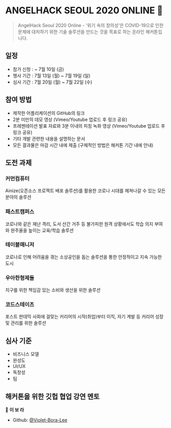 # ANGELHACK SEOUL 2020 ONLINE 👋

> AngelHack Seoul 2020 Online - '위기 속의 창의성'은 COVID-19으로 인한 문제에 대처하기 위한 기술 솔루션을 만드는 것을 목표로 하는 온라인 해커톤입니다.


## 일정
- 참가 신청 : ~ 7월 10일 (금)
- 행사 기간 : 7월 13일 (월) ~ 7월 19일 (일)
- 심사 기간 : 7월 20일 (월) ~ 7월 22일 (수)

## 참여 방법
- 제작한 어플리케이션의 GitHub의 링크
- 2분 미만의 데모 영상 (Vimeo/Youtube 업로드 후 링크 공유)
- 프레젠테이션 발표 자료와 3분 이내의 피칭 녹화 영상 (Vimeo/Youtube 업로드 후 링크 공유)
- 기타 개발 관련한 내용을 설명하는 문서
- 모든 결과물은 마감 시간 내에 제출 (구체적인 방법은 해커톤 기간 내에 안내)

## 도전 과제

### 커먼컴퓨터
Ainize(오픈소스 프로젝트 배포 솔루션)를 활용한 코로나 시대를 헤쳐나갈 수 있는 모든 분야의 솔루션

### 패스트캠퍼스
코로나와 같은 재난 격리, 도서 산간 거주 등 불가피한 원격 상황에서도 학습 의지 부여와 완주율을 높이는 교육/학습 솔루션

### 테이블매니저
코로나로 인해 어려움을 겪는 소상공인을 돕는 솔루션을 통한 안정적이고 지속 가능한 도시

### 우아한형제들
지구를 위한 책임감 있는 소비와 생산을 위한 솔루션

### 코드스테이츠
포스트 판데믹 사회에 걸맞는 커리어의 시작(취업)부터 이직, 자기 계발 등 커리어 성장 및 관리를 위한 솔루션

## 심사 기준
- 비즈니스 모델
- 완성도
- UI/UX
- 독창성
- 팀


## 해커톤을 위한 깃헙 협업 강연 멘토

👤 **이 보 라**

* Github: [@Violet-Bora-Lee](https://github.com/Violet-Bora-Lee)
